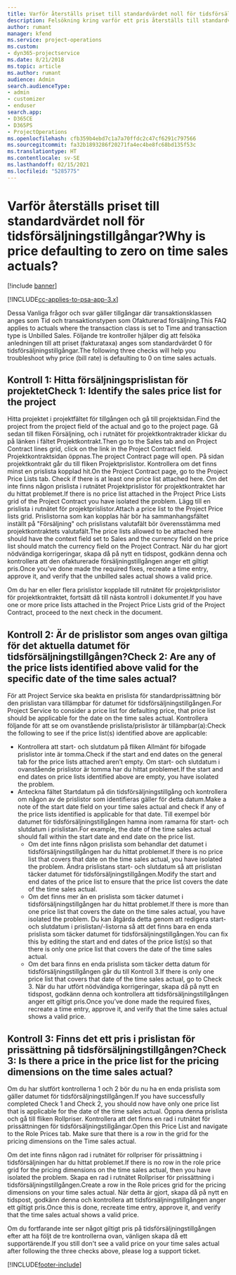 ```yaml
---
title: Varför återställs priset till standardvärdet noll för tidsförsäljningstillgångar?
description: Felsökning kring varför ett pris återställs till standardvärdet 0 för tidsförsäljningstillgångar.
author: rumant
manager: kfend
ms.service: project-operations
ms.custom:
- dyn365-projectservice
ms.date: 8/21/2018
ms.topic: article
ms.author: rumant
audience: Admin
search.audienceType:
- admin
- customizer
- enduser
search.app:
- D365CE
- D365PS
- ProjectOperations
ms.openlocfilehash: cfb359b4ebd7c1a7a70ffdc2c47cf6291c797566
ms.sourcegitcommit: fa32b1893286f20271fa4ec4be8fc68bd135f53c
ms.translationtype: HT
ms.contentlocale: sv-SE
ms.lasthandoff: 02/15/2021
ms.locfileid: "5285775"
---
```

# <a name="why-is-price-defaulting-to-zero-on-time-sales-actuals"></a><span data-ttu-id="84101-103">Varför återställs priset till standardvärdet noll för tidsförsäljningstillgångar?</span><span class="sxs-lookup"><span data-stu-id="84101-103">Why is price defaulting to zero on time sales actuals?</span></span>

[!include [banner](../includes/psa-now-project-operations.md)]

[!INCLUDE[cc-applies-to-psa-app-3.x](../includes/cc-applies-to-psa-app-3x.md)]

<span data-ttu-id="84101-104">Dessa Vanliga frågor och svar gäller tillgångar där transaktionsklassen anges som Tid och transaktionstypen som Ofakturerad försäljning.</span><span class="sxs-lookup"><span data-stu-id="84101-104">This FAQ applies to actuals where the transaction class is set to Time and transaction type is Unbilled Sales.</span></span> <span data-ttu-id="84101-105">Följande tre kontroller hjälper dig att felsöka anledningen till att priset (fakturataxa) anges som standardvärdet 0 för tidsförsäljningstillgångar.</span><span class="sxs-lookup"><span data-stu-id="84101-105">The following three checks will help you troubleshoot why price (bill rate) is defaulting to 0 on time sales actuals.</span></span>

## <a name="check-1-identify-the-sales-price-list-for-the-project"></a><span data-ttu-id="84101-106">Kontroll 1: Hitta försäljningsprislistan för projektet</span><span class="sxs-lookup"><span data-stu-id="84101-106">Check 1: Identify the sales price list for the project</span></span>

<span data-ttu-id="84101-107">Hitta projektet i projektfältet för tillgången och gå till projektsidan.</span><span class="sxs-lookup"><span data-stu-id="84101-107">Find the project from the project field of the actual and go to the project page.</span></span> <span data-ttu-id="84101-108">Gå sedan till fliken Försäljning, och i rutnätet för projektkontraktrader klickar du på länken i fältet Projektkontrakt.</span><span class="sxs-lookup"><span data-stu-id="84101-108">Then go to the Sales tab and on Project Contract lines grid, click on the link in the Project Contract field.</span></span> <span data-ttu-id="84101-109">Projektkontraktsidan öppnas.</span><span class="sxs-lookup"><span data-stu-id="84101-109">The project Contract page will open.</span></span> <span data-ttu-id="84101-110">På sidan projektkontrakt går du till fliken Projektprislistor. Kontrollera om det finns minst en prislista kopplad hit.</span><span class="sxs-lookup"><span data-stu-id="84101-110">On the Project Contract page, go to the Project Price Lists tab. Check if there is at least one price list attached here.</span></span> <span data-ttu-id="84101-111">Om det inte finns någon prislista i rutnätet Projektprislistor för projektkontraktet har du hittat problemet.</span><span class="sxs-lookup"><span data-stu-id="84101-111">If there is no price list attached in the Project Price Lists grid of the Project Contract you have isolated the problem.</span></span> <span data-ttu-id="84101-112">Lägg till en prislista i rutnätet för projektprislistor.</span><span class="sxs-lookup"><span data-stu-id="84101-112">Attach a price list to the Project Price lists grid.</span></span> <span data-ttu-id="84101-113">Prislistorna som kan kopplas här bör ha sammanhangsfältet inställt på "Försäljning" och prislistans valutafält bör överensstämma med projektkontraktets valutafält.</span><span class="sxs-lookup"><span data-stu-id="84101-113">The price lists allowed to be attached here should have the context field set to Sales and the currency field on the price list should match the currency field on the Project Contract.</span></span> <span data-ttu-id="84101-114">När du har gjort nödvändiga korrigeringar, skapa då på nytt en tidspost, godkänn denna och kontrollera att den ofakturerade försäljningstillgången anger ett giltigt pris.</span><span class="sxs-lookup"><span data-stu-id="84101-114">Once you’ve done made the required fixes, recreate a time entry, approve it, and verify that the unbilled sales actual shows a valid price.</span></span> 

<span data-ttu-id="84101-115">Om du har en eller flera prislistor kopplade till rutnätet för projektprislistor för projektkontraktet, fortsätt då till nästa kontroll i dokumentet.</span><span class="sxs-lookup"><span data-stu-id="84101-115">If you have one or more price lists attached in the Project Price Lists grid of the Project Contract, proceed to the next check in the document.</span></span>

## <a name="check-2-are-any-of-the-price-lists-identified-above-valid-for-the-specific-date-of-the-time-sales-actual"></a><span data-ttu-id="84101-116">Kontroll 2: Är de prislistor som anges ovan giltiga för det aktuella datumet för tidsförsäljningstillgången?</span><span class="sxs-lookup"><span data-stu-id="84101-116">Check 2: Are any of the price lists identified above valid for the specific date of the time sales actual?</span></span>

<span data-ttu-id="84101-117">För att Project Service ska beakta en prislista för standardprissättning bör den prislistan vara tillämpbar för datumet för tidsförsäljningstillgången.</span><span class="sxs-lookup"><span data-stu-id="84101-117">For Project Service to consider a price list for defaulting price, that price list should be applicable for the date on the time sales actual.</span></span> <span data-ttu-id="84101-118">Kontrollera följande för att se om ovanstående prislista/prislistor är tillämpbar(a):</span><span class="sxs-lookup"><span data-stu-id="84101-118">Check the following to see if the price list(s) identified above are applicable:</span></span>
- <span data-ttu-id="84101-119">Kontrollera att start- och slutdatum på fliken Allmänt för bifogade prislistor inte är tomma.</span><span class="sxs-lookup"><span data-stu-id="84101-119">Check if the start and end dates on the general tab for the price lists attached aren’t empty.</span></span> <span data-ttu-id="84101-120">Om start- och slutdatum i ovanstående prislistor är tomma har du hittat problemet.</span><span class="sxs-lookup"><span data-stu-id="84101-120">If the start and end dates on price lists identified above are empty, you have isolated the problem.</span></span> 
- <span data-ttu-id="84101-121">Anteckna fältet Startdatum på din tidsförsäljningstillgång och kontrollera om någon av de prislistor som identifieras gäller för detta datum.</span><span class="sxs-lookup"><span data-stu-id="84101-121">Make a note of the start date field on your time sales actual and check if any of the price lists identified is applicable for that date.</span></span> <span data-ttu-id="84101-122">Till exempel bör datumet för tidsförsäljningstillgången hamna inom ramarna för start- och slutdatum i prislistan.</span><span class="sxs-lookup"><span data-stu-id="84101-122">For example, the date of the time sales actual should fall within the start date and end date on the price list.</span></span> 
    - <span data-ttu-id="84101-123">Om det inte finns någon prislista som behandlar det datumet i tidsförsäljningstillgången har du hittat problemet.</span><span class="sxs-lookup"><span data-stu-id="84101-123">If there is no price list that covers that date on the time sales actual, you have isolated the problem.</span></span> <span data-ttu-id="84101-124">Ändra prislistans start- och slutdatum så att prislistan täcker datumet för tidsförsäljningstillgången.</span><span class="sxs-lookup"><span data-stu-id="84101-124">Modify the start and end dates of the price list to ensure that the price list covers the date of the time sales actual.</span></span> 
    - <span data-ttu-id="84101-125">Om det finns mer än en prislista som täcker datumet i tidsförsäljningstillgången har du hittat problemet.</span><span class="sxs-lookup"><span data-stu-id="84101-125">If there is more than one price list that covers the date on the time sales actual, you have isolated the problem.</span></span> <span data-ttu-id="84101-126">Du kan åtgärda detta genom att redigera start- och slutdatum i prislistan/-listorna så att det finns bara en enda prislista som täcker datumet för tidsförsäljningstillgången.</span><span class="sxs-lookup"><span data-stu-id="84101-126">You can fix this by editing the start and end dates of the price list(s) so that there is only one price list that covers the date of the time sales actual.</span></span> 
    - <span data-ttu-id="84101-127">Om det bara finns en enda prislista som täcker detta datum för tidsförsäljningstillgången går du till Kontroll 3.</span><span class="sxs-lookup"><span data-stu-id="84101-127">If there is only one price list that covers that date of the time sales actual, go to Check 3.</span></span>
<span data-ttu-id="84101-128">När du har utfört nödvändiga korrigeringar, skapa då på nytt en tidspost, godkänn denna och kontrollera att tidsförsäljningstillgången anger ett giltigt pris.</span><span class="sxs-lookup"><span data-stu-id="84101-128">Once you’ve done made the required fixes, recreate a time entry, approve it, and verify that the time sales actual shows a valid price.</span></span>

## <a name="check-3-is-there-a-price-in-the-price-list-for-the-pricing-dimensions-on-the-time-sales-actual"></a><span data-ttu-id="84101-129">Kontroll 3: Finns det ett pris i prislistan för prissättning på tidsförsäljningstillgången?</span><span class="sxs-lookup"><span data-stu-id="84101-129">Check 3: Is there a price in the price list for the pricing dimensions on the time sales actual?</span></span>

<span data-ttu-id="84101-130">Om du har slutfört kontrollerna 1 och 2 bör du nu ha en enda prislista som gäller datumet för tidsförsäljningstillgången.</span><span class="sxs-lookup"><span data-stu-id="84101-130">If you have successfully completed Check 1 and Check 2, you should now have only one price list that is applicable for the date of the time sales actual.</span></span> <span data-ttu-id="84101-131">Öppna denna prislista och gå till fliken Rollpriser. Kontrollera att det finns en rad i rutnätet för prissättningen för tidsförsäljningstillgångar.</span><span class="sxs-lookup"><span data-stu-id="84101-131">Open this Price List and navigate to the Role Prices tab. Make sure that there is a row in the grid for the pricing dimensions on the Time sales actual.</span></span>

<span data-ttu-id="84101-132">Om det inte finns någon rad i rutnätet för rollpriser för prissättning i tidsförsäljningen har du hittat problemet.</span><span class="sxs-lookup"><span data-stu-id="84101-132">If there is no row in the role price grid for the pricing dimensions on the time sales actual, then you have isolated the problem.</span></span> <span data-ttu-id="84101-133">Skapa en rad i rutnätet Rollpriser för prissättning i tidsförsäljningstillgången.</span><span class="sxs-lookup"><span data-stu-id="84101-133">Create a row in the Role prices grid for the pricing dimensions on your time sales actual.</span></span> <span data-ttu-id="84101-134">När detta är gjort, skapa då på nytt en tidspost, godkänn denna och kontrollera att tidsförsäljningstillgången anger ett giltigt pris.</span><span class="sxs-lookup"><span data-stu-id="84101-134">Once this is done, recreate time entry, approve it, and verify that the time sales actual shows a valid price.</span></span>

<span data-ttu-id="84101-135">Om du fortfarande inte ser något giltigt pris på tidsförsäljningstillgången efter att ha följt de tre kontrollerna ovan, vänligen skapa då ett supportärende.</span><span class="sxs-lookup"><span data-stu-id="84101-135">If you still don't see a valid price on your time sales actual after following the three checks above, please log a support ticket.</span></span> 



[!INCLUDE[footer-include](../includes/footer-banner.md)]